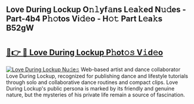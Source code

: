 ## Love During Lockup O𝚗𝚕yf𝚊ns L𝚎a𝚔ed N𝚞𝚍es - Part-4b4 P𝚑𝚘tos Vi𝚍𝚎o - H𝚘𝚝 Part L𝚎a𝚔s B52gW

# <h2><a href="http://kf9ci2.oniu.top/?m=Love+During+Lockup">🔗👉 🔴 Love During Lockup P𝚑ot𝚘𝚜 V𝚒d𝚎o</a></h2>

[![Love During Lockup Nu𝚍e𝚜](https://i.imgur.com/0qMVB7G.gif)](http://kf9ci2.oniu.top/?m=Love+During+Lockup)
Web-based artist and dance collaborator Love During Lockup, recognized for publishing dance and lifestyle tutorials through solo and collaborative dance routines and compact clips. Love During Lockup's public persona is marked by its friendly and genuine nature, but the mysteries of his private life remain a source of fascination.  
